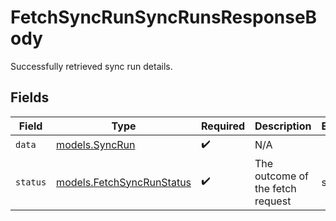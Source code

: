# FetchSyncRunSyncRunsResponseBody

Successfully retrieved sync run details.


## Fields

| Field                                                                      | Type                                                                       | Required                                                                   | Description                                                                | Example                                                                    |
| -------------------------------------------------------------------------- | -------------------------------------------------------------------------- | -------------------------------------------------------------------------- | -------------------------------------------------------------------------- | -------------------------------------------------------------------------- |
| `data`                                                                     | [models.SyncRun](../../models/shared/syncrun.md)                           | :heavy_check_mark:                                                         | N/A                                                                        |                                                                            |
| `status`                                                                   | [models.FetchSyncRunStatus](../../models/operations/fetchsyncrunstatus.md) | :heavy_check_mark:                                                         | The outcome of the fetch request                                           | success                                                                    |